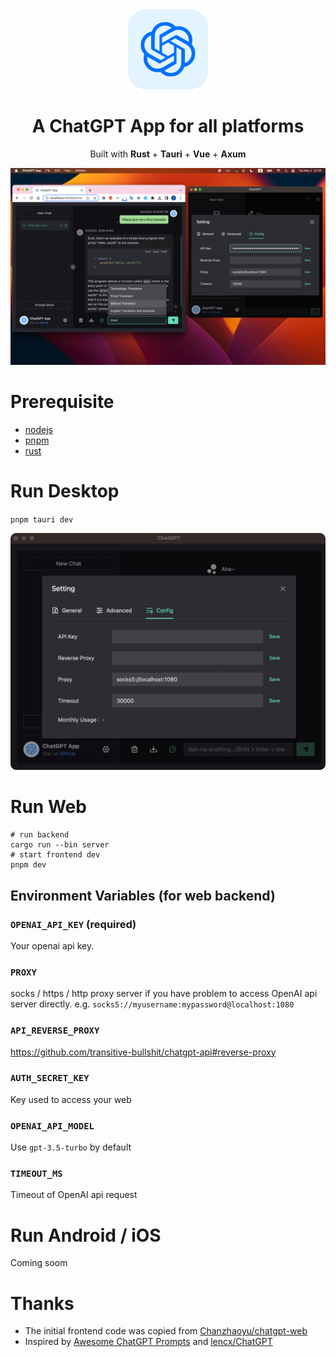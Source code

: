 <div align="center">
<img src="./public/favicon.svg" alt="icon"/>

<h1 align="center">A ChatGPT App for all platforms</h1>

<!-- English / [简体中文](./docs/README-zh-CN.md) / [繁體中文](./docs/README-zh-TW.md) / [Deutsch](./docs/README-de-DE.md) / [Français](./docs/README-fr-FR.md) / [Italiano](./docs/README-it-IT.md) / [한국어](./docs/README-kr-KR.md) -->

Built with <b>Rust</b> + <b>Tauri</b> + <b>Vue</b> + <b>Axum</b>

![cover](./docs/images/screenshot.png)

</div>

# Prerequisite
- [nodejs](https://nodejs.org/)
- [pnpm](https://pnpm.io/)
- [rust](https://rustup.rs/)

# Run Desktop

`pnpm tauri dev`

![desktop](docs/images/desktop.png)

# Run Web

```
# run backend
cargo run --bin server
# start frontend dev
pnpm dev
```

## Environment Variables (for web backend)

### `OPENAI_API_KEY` (required)
Your openai api key.

### `PROXY`
socks / https / http proxy server if you have problem to access OpenAI api server directly. e.g.
`socks5://myusername:mypassword@localhost:1080`

### `API_REVERSE_PROXY`
https://github.com/transitive-bullshit/chatgpt-api#reverse-proxy

### `AUTH_SECRET_KEY`
Key used to access your web

### `OPENAI_API_MODEL`
Use `gpt-3.5-turbo` by default

### `TIMEOUT_MS`
Timeout of OpenAI api request

# Run Android / iOS

Coming soom

# Thanks
- The initial frontend code was copied from [Chanzhaoyu/chatgpt-web](https://github.com/Chanzhaoyu/chatgpt-web)
- Inspired by [Awesome ChatGPT Prompts](https://github.com/f/awesome-chatgpt-prompts) and [lencx/ChatGPT](https://github.com/lencx/ChatGPT)
